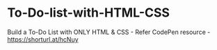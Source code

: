 # To-Do-list-with-HTML-CSS
Build a To-Do List with ONLY HTML &amp; CSS - Refer CodePen resource - https://shorturl.at/hcNuy
